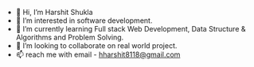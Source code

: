 - 👋 Hi, I’m Harshit Shukla
- 👀 I’m interested in software development.
- 🌱 I’m currently learning Full stack Web Development, Data Structure & Algorithms and Problem Solving.
- 💞️ I’m looking to collaborate on real world project.
- 📫 reach me with email - hharshit8118@gmail.com

<!---
harshit-8118/harshit-8118 is a ✨ special ✨ repository because its `README.md` (this file) appears on your GitHub profile.
You can click the Preview link to take a look at your changes.
--->
